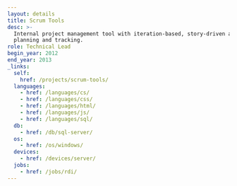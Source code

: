 ```yaml
---
layout: details
title: Scrum Tools
desc: >-
  Internal project management tool with iteration-based, story-driven agile
  planning and tracking.
role: Technical Lead
begin_year: 2012
end_year: 2013
_links:
  self:
    href: /projects/scrum-tools/
  languages:
    - href: /languages/cs/
    - href: /languages/css/
    - href: /languages/html/
    - href: /languages/js/
    - href: /languages/sql/
  db:
    - href: /db/sql-server/
  os:
    - href: /os/windows/
  devices:
    - href: /devices/server/
  jobs:
    - href: /jobs/rdi/
---
```

